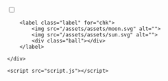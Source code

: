 <!DOCTYPE html>
<html lang="en">
<head>
    <meta charset="UTF-8">
    <meta http-equiv="X-UA-Compatible" content="IE=edge">
    <meta name="viewport" content="width=device-width, initial-scale=1.0">
    <link rel="stylesheet" href="style.css">
    <title>Document</title>
</head>
<body>
    <div>
        <input type="checkbox"  class="checkbox" name="" id="chk">
        
        <label class="label" for="chk">
            <img src="/assets/assets/moon.svg" alt="">
            <img src="/assets/assets/sun.svg" alt="">
            <div class="ball"></div>
        </label>

    </div>

    <script src="script.js"></script>
</body>
</html>
